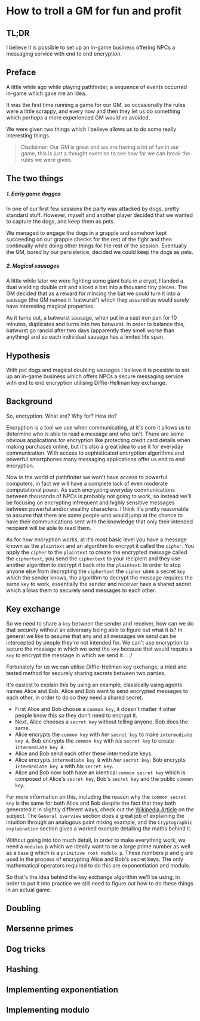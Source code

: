 # How to troll a GM for fun and profit

## TL;DR
I believe it is possible to set up an in-game business offering NPCs a messaging service with end to end encryption.

## Preface

A little while ago while playing pathfinder, a sequence of events occurred in-game which gave me an idea.

It was the first time running a game for our GM, so occasionally the rules were a little scrappy, and every now and then they let us do something which _perhaps_ a more experienced GM would've avoided.

We were given two things which I believe allows us to do some really interesting things.

>Disclaimer: Our GM is great and we are having a lot of fun in our game, this is just a thought exercise to see how far we can break the rules we were given.

## The two things

##### 1. Early game doggos
In one of our first few sessions the party was attacked by dogs, pretty standard stuff. However, myself and another player decided that we wanted to capture the dogs, and keep them as pets.

We managed to engage the dogs in a grapple and somehow kept succeeding on our grapple checks for the rest of the fight and then continually while doing other things for the rest of the session. Eventually the GM, bored by our persistence, decided we could keep the dogs as pets.

##### 2. Magical sausages
A little while later we were fighting some giant bats in a crypt, I landed a dual wielding double crit and sliced a bat into a thousand tiny pieces. The GM decided that as a reward for mincing the bat we could turn it into a sausage (the GM named it 'batwurst') which they assured us would surely have interesting magical properties.

As it turns out, a batwurst sausage, when put in a cast iron pan for 10 minutes, duplicates and turns into two batwurst. In order to balance this, batwurst go rancid after two days (apparently they smell worse than anything) and so each individual sausage has a limited life span.

## Hypothesis

With pet dogs and magical doubling sausages I believe it is possible to set up an in-game business which offers NPCs a secure messaging service with end to end encryption utilising Diffie-Hellman key exchange.

## Background

So, encryption. What are? Why for? How do?

Encryption is a tool we use when communicating, at it's core it allows us to determine who is able to read a message and who isn't. There are some obvious applications for encryption like protecting credit card details when making purchases online, but it's also a great idea to use it for everyday communication. With access to sophisticated encryption algorithms and powerful smartphones many messaging applications offer us end to end encryption.

Now in the world of pathfinder we won't have access to powerful computers, in fact we will have a complete lack of even moderate computational power. As such encrypting everyday communications between thousands of NPCs is probably not going to work, so instead we'll be focusing on encrypting infrequent and highly sensitive messages between powerful and/or wealthy characters. I think it's pretty reasonable to assume that there are some people who would jump at the chance to have their communications sent with the knowledge that only their intended recipient will be able to read them.

As for how encryption works, at it's most basic level you have a message known as the `plaintext` and an algorithm to encrypt it called the `cipher`. You apply the `cipher` to the `plaintext` to create the encrypted message called the `ciphertext`, you send the `ciphertext` to your recipient and they use another algorithm to decrypt it back into the `plaintext`. In order to stop anyone else from decrypting the `ciphertext` the `cipher` uses a secret `key` which the sender knows, the algorithm to decrypt the message requires the same `key` to work, essentially the sender and receiver have a shared secret which allows them to securely send messages to each other.

## Key exchange

So we need to share a `key` between the sender and receiver, how can we do that securely without an adversary being able to figure out what it is? In general we like to assume that any and all messages we send can be intercepted by people they're not intended for. We can't use encryption to secure the message in which we send the `key` because that would require a `key` to encrypt the message in which we send it... :/

Fortunately for us we can utilise Diffie-Hellman key exchange, a tried and tested method for securely sharing secrets between two parties.

It's easiest to explain this by using an example, classically using agents names Alice and Bob. Alice and Bob want to send encrypted messages to each other, in order to do so they need a shared secret.

- First Alice and Bob choose a `common key`, it doesn't matter if other people know this so they don't need to encrypt it.
- Next, Alice chooses a `secret key` without telling anyone. Bob does the same.
- Alice encrypts the `common key` with *her* `secret key` to make `intermediate key A`. Bob encrypts the `common key` with *his* `secret key` to create `intermediate key B`.
- Alice and Bob send each other these intermediate keys.
- Alice encrypts `intermediate key B` with *her* `secret key`, Bob encrypts `intermediate key A` with *his* `secret key`.
- Alice and Bob now both have an identical `common secret key` which is composed of Alice's `secret key`, Bob's `secret key` and the public `common key`.

For more information on this, including the reason why the `common secret key` is the same for both Alice and Bob despite the fact that they both generated it in slightly different ways, check out the [Wikipedia Article](https://en.wikipedia.org/wiki/Diffie%E2%80%93Hellman_key_exchange) on the subject. The `General overview` section does a great job of explaining the intuition through an analogous paint mixing example, and the `Cryptographic explaination` section gives a worked example detailing the maths behind it.

Without going into too much detail, in order to make everything work, we need a `modulus` p which we ideally want to be a large prime number as well as a `base` g which is a `primitive root modulo p`. These numbers p and g are used in the process of encrypting Alice and Bob's secret keys. The only mathematical operators required to do this are exponentiation and modulo.

So that's the idea behind the key exchange algorithm we'll be using, in order to put it into practice we still need to figure out how to do these things in an actual game.

## Doubling

## Mersenne primes

## Dog tricks

## Hashing

## Implementing exponentiation

## Implementing modulo
